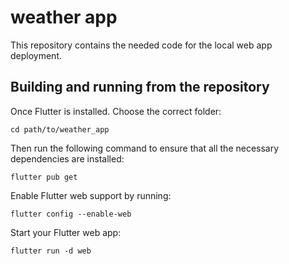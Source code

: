 # weather app

This repository contains the needed code for the local web app deployment.

## Building and running from the repository
Once Flutter is installed. Choose the correct folder:
```
cd path/to/weather_app
```
Then run the following command to ensure that all the necessary dependencies are installed:
```
flutter pub get
```
Enable Flutter web support by running:
```
flutter config --enable-web
```
Start your Flutter web app:
```
flutter run -d web
```

